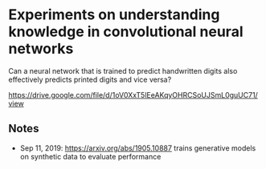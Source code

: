 # Experiments on understanding knowledge in convolutional neural networks

Can a neural network that is trained to predict handwritten digits also effectively predicts printed digits and vice versa?

https://drive.google.com/file/d/1oV0XxT5lEeAKqyOHRCSoUJSmL0guUC71/view


## Notes

- Sep 11, 2019: https://arxiv.org/abs/1905.10887 trains generative models on synthetic data to evaluate performance
